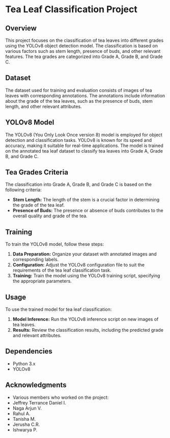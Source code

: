 # Tea Leaf Classification Project

## Overview

This project focuses on the classification of tea leaves into different grades using the YOLOv8 object detection model. The classification is based on various factors such as stem length, presence of buds, and other relevant features. The tea grades are categorized into Grade A, Grade B, and Grade C.

## Dataset

The dataset used for training and evaluation consists of images of tea leaves with corresponding annotations. The annotations include information about the grade of the tea leaves, such as the presence of buds, stem length, and other relevant attributes.

## YOLOv8 Model

The YOLOv8 (You Only Look Once version 8) model is employed for object detection and classification tasks. YOLOv8 is known for its speed and accuracy, making it suitable for real-time applications. The model is trained on the annotated tea leaf dataset to classify tea leaves into Grade A, Grade B, and Grade C.

## Tea Grades Criteria

The classification into Grade A, Grade B, and Grade C is based on the following criteria:

- **Stem Length:** The length of the stem is a crucial factor in determining the grade of the tea leaf.
- **Presence of Buds:** The presence or absence of buds contributes to the overall quality and grade of the tea.

## Training

To train the YOLOv8 model, follow these steps:

1. **Data Preparation:** Organize your dataset with annotated images and corresponding labels.
2. **Configuration:** Adjust the YOLOv8 configuration file to suit the requirements of the tea leaf classification task.
3. **Training:** Train the model using the YOLOv8 training script, specifying the appropriate parameters.

## Usage

To use the trained model for tea leaf classification:

1. **Model Inference:** Run the YOLOv8 inference script on new images of tea leaves.
2. **Results:** Review the classification results, including the predicted grade and relevant attributes.

## Dependencies

- Python 3.x
- YOLOv8

## Acknowledgments

- Various members who worked on the project:
- Jeffrey Terrance Daniel I.
- Naga Arjun V.
- Rahul A.
- Tanisha M.
- Jerusha C.R.
- Ishwarya P.

